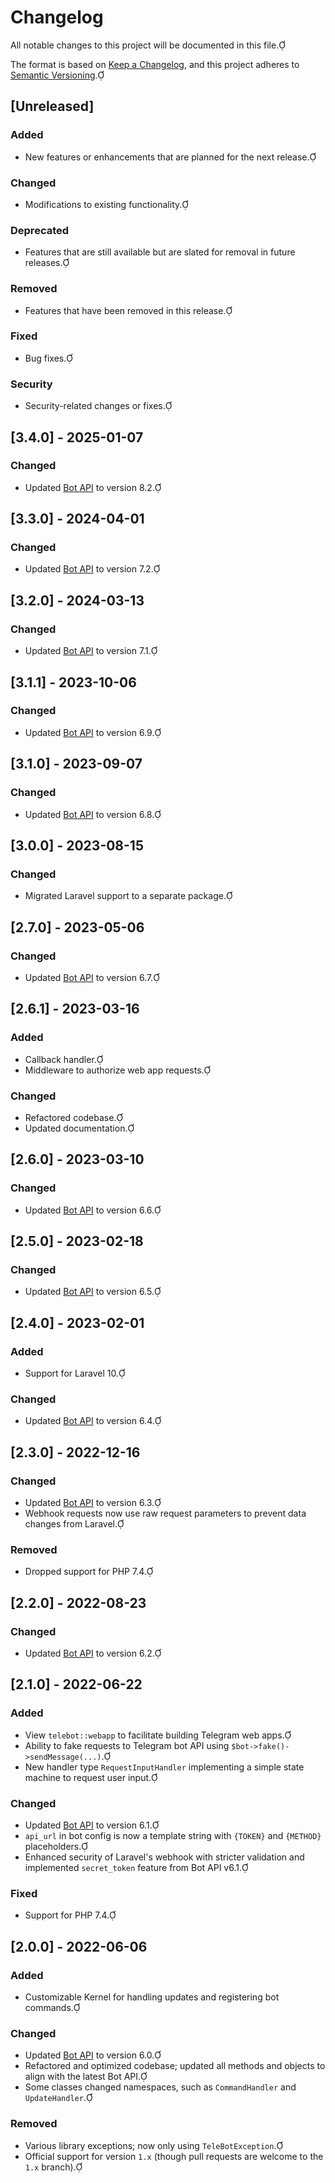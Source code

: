 # Changelog

All notable changes to this project will be documented in this file.

The format is based on [Keep a Changelog](https://keepachangelog.com/en/1.1.0/), and this project adheres to [Semantic Versioning](https://semver.org/spec/v2.0.0.html).

## [Unreleased]

### Added

- New features or enhancements that are planned for the next release.

### Changed

- Modifications to existing functionality.

### Deprecated

- Features that are still available but are slated for removal in future releases.

### Removed

- Features that have been removed in this release.

### Fixed

- Bug fixes.

### Security

- Security-related changes or fixes.

## [3.4.0] - 2025-01-07

### Changed

- Updated [Bot API](https://core.telegram.org/bots/api) to version 8.2.

## [3.3.0] - 2024-04-01

### Changed

- Updated [Bot API](https://core.telegram.org/bots/api) to version 7.2.

## [3.2.0] - 2024-03-13

### Changed

- Updated [Bot API](https://core.telegram.org/bots/api) to version 7.1.

## [3.1.1] - 2023-10-06

### Changed

- Updated [Bot API](https://core.telegram.org/bots/api) to version 6.9.

## [3.1.0] - 2023-09-07

### Changed

- Updated [Bot API](https://core.telegram.org/bots/api) to version 6.8.

## [3.0.0] - 2023-08-15

### Changed

- Migrated Laravel support to a separate package.

## [2.7.0] - 2023-05-06

### Changed

- Updated [Bot API](https://core.telegram.org/bots/api) to version 6.7.

## [2.6.1] - 2023-03-16

### Added

- Callback handler.
- Middleware to authorize web app requests.

### Changed

- Refactored codebase.
- Updated documentation.

## [2.6.0] - 2023-03-10

### Changed

- Updated [Bot API](https://core.telegram.org/bots/api) to version 6.6.

## [2.5.0] - 2023-02-18

### Changed

- Updated [Bot API](https://core.telegram.org/bots/api) to version 6.5.

## [2.4.0] - 2023-02-01

### Added

- Support for Laravel 10.

### Changed

- Updated [Bot API](https://core.telegram.org/bots/api) to version 6.4.

## [2.3.0] - 2022-12-16

### Changed

- Updated [Bot API](https://core.telegram.org/bots/api) to version 6.3.
- Webhook requests now use raw request parameters to prevent data changes from Laravel.

### Removed

- Dropped support for PHP 7.4.

## [2.2.0] - 2022-08-23

### Changed

- Updated [Bot API](https://core.telegram.org/bots/api) to version 6.2.

## [2.1.0] - 2022-06-22

### Added

- View `telebot::webapp` to facilitate building Telegram web apps.
- Ability to fake requests to Telegram bot API using `$bot->fake()->sendMessage(...)`.
- New handler type `RequestInputHandler` implementing a simple state machine to request user input.

### Changed

- Updated [Bot API](https://core.telegram.org/bots/api) to version 6.1.
- `api_url` in bot config is now a template string with `{TOKEN}` and `{METHOD}` placeholders.
- Enhanced security of Laravel's webhook with stricter validation and implemented `secret_token` feature from Bot API v6.1.

### Fixed

- Support for PHP 7.4.

## [2.0.0] - 2022-06-06

### Added

- Customizable Kernel for handling updates and registering bot commands.

### Changed

- Updated [Bot API](https://core.telegram.org/bots/api) to version 6.0.
- Refactored and optimized codebase; updated all methods and objects to align with the latest Bot API.
- Some classes changed namespaces, such as `CommandHandler` and `UpdateHandler`.

### Removed

- Various library exceptions; now only using `TeleBotException`.
- Official support for version `1.x` (though pull requests are welcome to the `1.x` branch).
